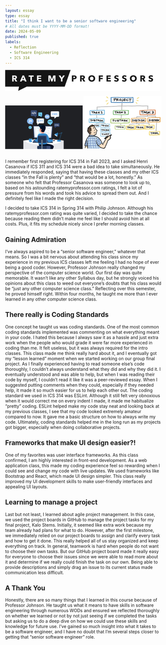 ```yaml
---
layout: essay
type: essay
title: "I think I want to be a senior software engineering"
# All dates must be YYYY-MM-DD format!
date: 2024-05-09
published: true
labels:
  - Reflection
  - Software Engineering
  - ICS 314
---
```

<pre><img width="500px" class="rounded float-start pe-4" src="../img/RateMyProfessorsLogo.svg.png"></pre>

<img width="250px" class="rounded float-start pe-4" src="../img/sse.jpg">
<img width="250px" class="rounded float-start pe-4" src="../img/AssignTasks.png">
<pre></pre>
<p>I remember first registering for ICS 314 in Fall 2023, and I asked Henri Casanova if ICS 311 and ICS 314 were a bad idea to take simultaneously. He immediately responded, saying that having these classes and my other ICS classes “in the Fall is plenty” and “that would be a lot, honestly.” As someone who felt that Professor Casanova was someone to look up to, based on his astounding ratemyprofessor.com ratings, I felt a lot of pressure from his words and took his advice to spread them out. And I definitely feel like I made the right decision.

I decided to take ICS 314 in Spring 314 with Philip Johnson. Although his ratemyprofessor.com rating was quite varied, I decided to take the chance because reading them didn’t make me feel like I should avoid him at all costs. Plus, it fits my schedule nicely since I prefer morning classes.</p>

## Gaining Admiration
<p>I’ve always aspired to be a “senior software engineer,” whatever that means. So I was a bit nervous about attending his class since my experience in my previous ICS classes left me feeling I had no hope of ever being a good coder. However, Professor Johnson really changed my perspective of the computer science world. Our first day was quite memorable. It wasn’t like any other Syllabus day, but he strongly voiced his opinions about this class to weed out everyone’s doubts that his class would be “just any other computer science class.” Reflecting over this semester, he proved himself right. Within four months, he taught me more than I ever learned in any other computer science class.</p>

## There really is Coding Standards
<p>One concept he taught us was coding standards. One of the most common coding standards implemented was commenting on what everything meant in your code. I hated this because I always saw it as a hassle and just extra work when the people who would grade it were far more experienced in coding than me. It felt useless, but it was always required for the intro classes. This class made me think really hard about it, and I eventually got my “lesson learned” moment when we started working on our group final project. As I finally experienced having to read someone else’s code thoroughly, I couldn’t always understand what they did and why they did it. I eventually understood and was able to help, but when I was reading their code by myself, I couldn’t read it like it was a peer-reviewed essay. When I suggested putting comments when they could, especially if they needed help, it made it so much easier for us to help each other out. The coding standard we used in ICS 314 was ESLint. Although it still felt very obnoxious when it would correct me on every indent I made, it made me habitualize “pretty” coding. ESLint helped make my code stay neat and looking back at my previous classes, I see that my code looked extremely amateur compared to now. It gave me a basic structure on how to always write my code. Ultimately, coding standards helped me in the long run as my projects got bigger, especially when doing collaborative projects.</p>

## Frameworks that make UI design easier?!
<p>One of my favorites was user interface frameworks. As this class confirmed, I am highly interested in front-end development. As a web application class, this made my coding experience feel so rewarding when I could see and change my code with live updates. We used frameworks like Bootstrap and React, which made UI design simpler. This class really improved my UI development skills to make user-friendly interfaces and appealing UI layouts.</p>

## Learning to manage a project
<p>Last but not least, I learned about agile project management. In this case, we used the project boards in GitHub to manage the project tasks for my final project, Kalo Stems. Initially, it seemed like extra work because my team already had plans for what to do. However, after the first milestone, we immediately relied on our project boards to assign and clarify every task and how to get it done. This really helped all of us stay organized and keep everything on track. In general, teamwork is hard when people do not want to choose their own tasks. But our GitHub project board made it really easy for everyone to choose their issues since we were able to read more about it and determine if we really could finish the task on our own. Being able to provide descriptions and simply drag an issue to its current status made communication less difficult.</p>

## A Thank You
<p>Honestly, there are so many things that I learned in this course because of Professor Johnson. He taught us what it means to have skills in software engineering through numerous WODs and ensured we reflected thoroughly on whether we learned or not by not just seeing if we completed the tasks but asking us to do a deep dive on how we could use these skills and knowledge for future use. I’ve gained so much insight into what it takes to be a software engineer, and I have no doubt that I’m several steps closer to getting that “senior software engineer” role.</p>
